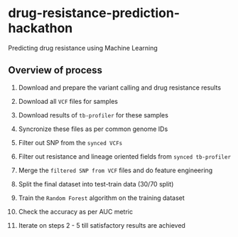 # drug-resistance-prediction-hackathon

Predicting drug resistance using Machine Learning


## Overview of process


1. Download and prepare the variant calling and drug resistance results
  1. Download all `VCF` files for samples
  2. Download results of `tb-profiler` for these samples
  3. Syncronize these files as per common genome IDs
  4. Filter out SNP from the `synced VCFs`
  5. Filter out resistance and lineage oriented fields from `synced tb-profiler`


2. Merge the `filtered SNP from VCF` files and do feature engineering

3. Split the final dataset into test-train data (30/70 split)

4. Train the `Random Forest` algorithm on the training dataset

5. Check the accuracy as per AUC metric

6. Iterate on steps 2 - 5 till satisfactory results are achieved
